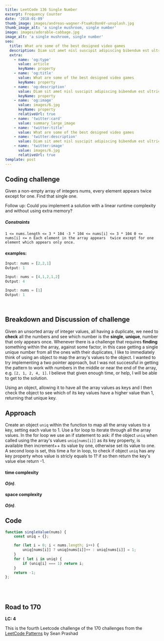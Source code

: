 ```yaml
---
title: LeetCode 136 Single Number
excerpt: Frequency Counter
date: '2018-01-09'
thumb_image: images/andreas-wagner-FtuaKc0on6Y-unsplash.jpg
thumb_image_alt: 'a single mushroom, single number'
image: images/adorable-cabbage.jpg
image_alt: 'a single mushroom, single number'
seo:
  title: What are some of the best designed video games
  description: Diam sit amet nisl suscipit adipiscing bibendum est ultricies integer
  extra:
    - name: 'og:type'
      value: article
      keyName: property
    - name: 'og:title'
      value: What are some of the best designed video games
      keyName: property
    - name: 'og:description'
      value: Diam sit amet nisl suscipit adipiscing bibendum est ultricies integer
      keyName: property
    - name: 'og:image'
      value: images/6.jpg
      keyName: property
      relativeUrl: true
    - name: 'twitter:card'
      value: summary_large_image
    - name: 'twitter:title'
      value: What are some of the best designed video games
    - name: 'twitter:description'
      value: Diam sit amet nisl suscipit adipiscing bibendum est ultricies integer
    - name: 'twitter:image'
      value: images/6.jpg
      relativeUrl: true
template: post
---
```


## Coding challenge

Given a non-empty array of integers nums, every element appears twice except for one. Find that single one.

Follow up: Could you implement a solution with a linear runtime complexity and without using extra memory? 

##### Constraints


`1 <= nums.length <= 3 * 104
 -3 * 104 <= nums[i] <= 3 * 104
 0 <= nums[i] <= n
 Each element in the array appears 
 twice except for one element which appears only once.
`

#### examples:


```javascript
Input: nums = [2,2,1]
Output: 1

Input: nums = [4,1,2,1,2]
Output: 4

Input: nums = [1]
Output: 1

```
<br>

## Breakdown and Discussion of challenge

Given an unsorted array of integer values, all having a duplicate, we need to **check** all the numbers and see which number is the **single**, **unique**, number that only appears once. Whenever there is a challenge that requires **finding** something within the array, against some factor, in this case getting a single unique number from all the ones with their duplicates, I like to immediately think of using an object to map the array's values to the object. I wanted to try implementing a two pointer approach, but I was not successful in getting the pattern to work with numbers in the middle or near the end of the array, e.g. `[2, 1, 2, 4, 1]`. I believe that given enough time, or help, I will be able to get to the solution. 

Using an object, allowing it to have all the array values as keys and I then check the object to see which of its key values have a higher value than 1, returning that unique key.


## Approach

Create an object `uniq` within the function to map all the array values to a key, setting each value to 1. Use a for loop to iterate through all the array values. In the for loop we use an if statement to ask: if the object `uniq` when called using the array's values `uniq[nums[i]]` as its key property, is available then increment++ its value by one, otherwise set its value to one. A second loop is set, this time a for in loop, to check if object `uniq` has any key property whos value is stricly equals to 1? if so then return the key's value else return -1.

#### time complexity

 _**O(n)**_.

#### space complexity

_***O(n)***_.

## Code

```javascript
function singleValue(nums) {
    const uniq = {};

    for (let i = 0; i < nums.length; i++) {
        uniq[nums[i]] ? uniq[nums[i]]++ : uniq[nums[i]] = 1;
    }
    for ( let i in uniq) {
        if (uniq[i] === 1) return i;
    }
    return -1;
};
```

<br>
<br>

## Road to 170

**LC: 4**

This is the fourth Leetcode challenge of the 170 challenges from the [LeetCode Patterns](https://seanprashad.com/leetcode-patterns/) by Sean Prashad